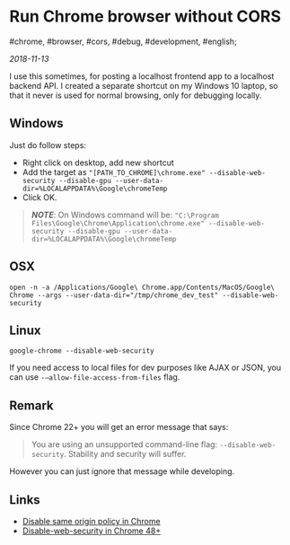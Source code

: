 # Run Chrome browser without CORS

#chrome, #browser, #cors, #debug, #development, #english;

_2018-11-13_

I use this sometimes, for posting a localhost frontend app to a localhost backend API. 
I created a separate shortcut on my Windows 10 laptop, so that it never is used for normal browsing, only for debugging locally.

## Windows

Just do follow steps:

* Right click on desktop, add new shortcut
* Add the target as `"[PATH_TO_CHROME]\chrome.exe" --disable-web-security --disable-gpu --user-data-dir=%LOCALAPPDATA%\Google\chromeTemp`
* Click OK.

> _**NOTE**_: On Windows command will be:
`"C:\Program Files\Google\Chrome\Application\chrome.exe" --disable-web-security --disable-gpu --user-data-dir=%LOCALAPPDATA%\Google\chromeTemp`

## OSX

`open -n -a /Applications/Google\ Chrome.app/Contents/MacOS/Google\ Chrome --args --user-data-dir="/tmp/chrome_dev_test" --disable-web-security`

## Linux

`google-chrome --disable-web-security`

If you need access to local files for dev purposes like AJAX or JSON, you can use `-–allow-file-access-from-files` flag.

## Remark

Since Chrome 22+ you will get an error message that says:

> You are using an unsupported command-line flag: `--disable-web-security`. Stability and security will suffer.

However you can just ignore that message while developing.

## Links

* [Disable same origin policy in Chrome](https://stackoverflow.com/questions/3102819/disable-same-origin-policy-in-chrome)
* [Disable-web-security in Chrome 48+](https://stackoverflow.com/questions/35432749/disable-web-security-in-chrome-48)
